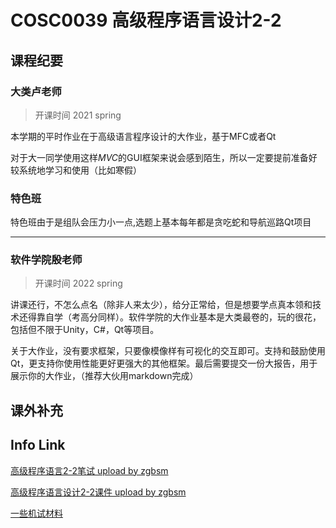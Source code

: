 
# COSC0039 高级程序语言设计2-2

## 课程纪要 
### 大类卢老师
> 开课时间 2021 spring

本学期的平时作业在于高级语言程序设计的大作业，基于MFC或者Qt


对于大一同学使用这样*MVC*的GUI框架来说会感到陌生，所以一定要提前准备好较系统地学习和使用（比如寒假）


### 特色班

特色班由于是组队会压力小一点,选题上基本每年都是贪吃蛇和导航巡路Qt项目



****

### 软件学院殷老师

> 开课时间 2022 spring

讲课还行，不怎么点名（除非人来太少），给分正常给，但是想要学点真本领和技术还得靠自学（考高分同样）。软件学院的大作业基本是大类最卷的，玩的很花，包括但不限于Unity，C#，Qt等项目。

关于大作业，没有要求框架，只要像模像样有可视化的交互即可。支持和鼓励使用Qt，更支持你使用性能更好更强大的其他框架。最后需要提交一份大报告，用于展示你的大作业，（推荐大伙用markdown完成）

## 课外补充


## Info Link

[高级程序语言2-2笔试 upload by zgbsm](https://nkuai-1316622176.cos.ap-beijing.myqcloud.com/%E9%AB%98%E7%BA%A7%E7%A8%8B%E5%BA%8F%E8%AF%AD%E8%A8%802-2%E7%AC%94%E8%AF%95.zip)

[高级程序语言设计2-2课件 upload by zgbsm](https://nkuai-1316622176.cos.ap-beijing.myqcloud.com/%E9%AB%98%E7%BA%A7%E7%A8%8B%E5%BA%8F%E8%AF%AD%E8%A8%80%E8%AE%BE%E8%AE%A12-2%E8%AF%BE%E4%BB%B6.zip)

[一些机试材料](https://nkuai-1316622176.cos.ap-beijing.myqcloud.com/%E4%B8%80%E4%BA%9B%E6%9C%BA%E8%AF%95%E6%9D%90%E6%96%99.zip)
